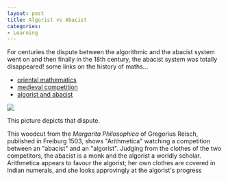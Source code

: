 ```yaml
---
layout: post
title: Algorist vs Abacist
categories:
- Learning
---
```



For centuries the dispute between the algorithmic and the abacist system went on and then finally in the 18th century, the abacist system was totally disappeared! some links on the history of maths...

- [oriental mathematics](http://library.thinkquest.org/22584/emh1100.htm)
- [medieval competition](http://www.incois.gov.in/Tutor/science+society/lectures/illustrations/lecture6/margarita.html)
- [algorist and abacist](http://www.mathhelpforum.com/math-help/chat-room/13596-what-algorist.html)

![](/img/algorist_abacist.jpg)

This picture depicts that dispute.

This woodcut from the _Margarita Philosophica_ of Gregorius Reisch, published in Freiburg 1503, shows "Arithmetica" watching a competition between an "abacist" and an "algorist". Judging from the clothes of the two competitors, the abacist is a monk and the algorist a worldly scholar. Arithmetica appears to favour the algorist; her own clothes are covered in Indian numerals, and she looks approvingly at the algorist's progress
